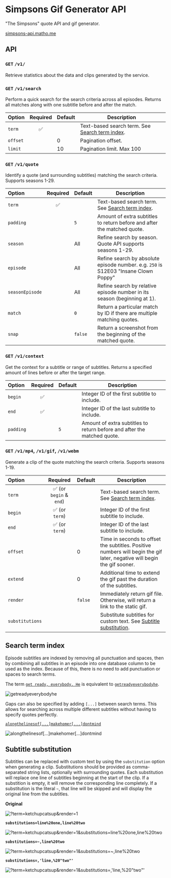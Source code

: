# Simpsons Gif Generator API

"The Simpsons" quote API and gif generator.

[simpsons-api.matho.me](https://simpsons-api.matho.me/gif?term=ohyoubetterbelievethatsapaddlin)

## API

### `GET` `/v1/`

Retrieve statistics about the data and clips generated by the service.

### `GET` `/v1/search`

Perform a quick search for the search criteria across all episodes. Returns all matches along with one subtitle before and after the match.

| Option   | Required | Default | Description                                                          |
| :------- | :------: | ------- | -------------------------------------------------------------------- |
| `term`   |    ✅    |         | Text-based search term. See [Search term index](#Search_term_index). |
| `offset` |          | 0       | Pagination offset.                                                   |
| `limit`  |          | 10      | Pagination limit. Max 100                                            |

### `GET` `/v1/quote`

Identify a quote (and surrounding subtitles) matching the search criteria. Supports seasons 1-29.

| Option          | Required | Default | Description                                                                         |
| :-------------- | :------: | ------- | ----------------------------------------------------------------------------------- |
| `term`          |    ✅    |         | Text-based search term. See [Search term index](#Search_term_index).                |
| `padding`       |          | `5`     | Amount of extra subtitles to return before and after the matched quote.             |
| `season`        |          | All     | Refine search by season. Quote API supports seasons 1-29.                           |
| `episode`       |          | All     | Refine search by absolute episode number. e.g. `250` is S12E03 "Insane Clown Poppy" |
| `seasonEpisode` |          | All     | Refine search by relative episode number in its season (beginning at 1).            |
| `match`         |          | `0`     | Return a particular match by ID if there are multiple matching quotes.              |
| `snap`          |          | `false` | Return a screenshot from the beginning of the matched quote.                        |

### `GET` `/v1/context`

Get the context for a subtitle or range of subtitles. Returns a specified amount of lines before or after the target range.

| Option    | Required | Default | Description                                                             |
| :-------- | :------: | ------- | ----------------------------------------------------------------------- |
| `begin`   |    ✅    |         | Integer ID of the first subtitle to include.                            |
| `end`     |    ✅    |         | Integer ID of the last subtitle to include.                             |
| `padding` |          | `5`     | Amount of extra subtitles to return before and after the matched quote. |

### `GET` `/v1/mp4`, `/v1/gif`, `/v1/webm`

Generate a clip of the quote matching the search criteria. Supports seasons 1-19.

| Option          |        Required         | Default | Description                                                                                                             |
| :-------------- | :---------------------: | ------- | ----------------------------------------------------------------------------------------------------------------------- |
| `term`          | ✅ (or `begin` & `end`) |         | Text-based search term. See [Search term index](#Search_term_index).                                                    |
| `begin`         |     ✅ (or `term`)      |         | Integer ID of the first subtitle to include.                                                                            |
| `end`           |     ✅ (or `term`)      |         | Integer ID of the last subtitle to include.                                                                             |
| `offset`        |                         | 0       | Time in seconds to offset the subtitles. Positive numbers will begin the gif later, negative will begin the gif sooner. |
| `extend`        |                         | 0       | Additional time to extend the gif past the duration of the subtitles.                                                   |
| `render`        |                         | `false` | Immediately return gif file. Otherwise, will return a link to the static gif.                                           |
| `substitutions` |                         |         | Substitute subtitles for custom text. See [Subtitle substitution](#Subtitle_substitution).                              |

## Search term index

Episode subtitles are indexed by removing all punctuation and spaces, then by combining all subtitles in an episode into one database column to be used as the index. Because of this, there is no need to add punctuation or spaces to search terms.

The term [`get ready, everybody. He`](`https://simpsons-api.matho.me/v1/gif?term=get%20ready,%20everybody.%20He`) is equivalent to [`getreadyeverybodyhe`](https://simpsons-api.matho.me/v1/gif?term=getreadyeverybodyhe).

![getreadyeverybodyhe](https://simpsons-api.matho.me/gif/x240sb104705e104706.gif)

Gaps can also be specified by adding `[...]` between search terms. This allows for searching across multiple different subtitles without having to specify quotes perfectly.

[`alongthelinesof[...]makehomer[...]dontmind`](https://simpsons-api.matho.me/v1/gif?term=alongthelinesof[...]makehomer[...]dontmind)

![alongthelinesof[...]makehomer[...]dontmind](https://simpsons-api.matho.me/gif/x240sb51637e51640.gif)

## Subtitle substitution

Subtitles can be replaced with custom text by using the `substitution` option when generating a clip. Substitutions should be provided as comma-separated string lists, optionally with surrounding quotes. Each substitution will replace one line of subtitles beginning at the start of the clip. If a substition is empty, it will remove the corresponding line completely. If a substitution is the literal `~`, that line will be skipped and will display the original line from the subtitles.

**Original**

![?term=ketchupcatsup&render=1](https://simpsons-api.matho.me/v1/gif?term=ketchupcatsup&render=1)

**`substitutions=line%20one,line%20two`**

![?term=ketchupcatsup&render=1&substitutions=line%20one,line%20two](https://simpsons-api.matho.me/v1/gif?term=ketchupcatsup&render=1&substitutions=line%20one,line%20two)

**`substitutions=~,line%20two`**

![?term=ketchupcatsup&render=1&substitutions=~,line%20two](https://simpsons-api.matho.me/v1/gif?term=ketchupcatsup&render=1&substitutions=~,line%20two)

**`substitutions=,'line,%20"two"'`**

![?term=ketchupcatsup&render=1&substitutions=,'line,%20"two"'](https://simpsons-api.matho.me/v1/gif?term=ketchupcatsup&render=1&substitutions=,'line,%20"two"')
